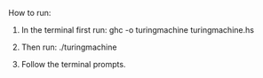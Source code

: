 How to run:

1. In the terminal first run:
ghc -o turingmachine turingmachine.hs

3. Then run:
./turingmachine

5. Follow the terminal prompts.
